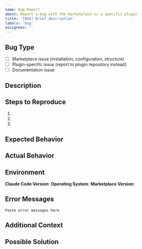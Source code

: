 ```yaml
---
name: Bug Report
about: Report a bug with the marketplace or a specific plugin
title: '[BUG] Brief description'
labels: 'bug'
assignees: ''
---
```


## Bug Type

- [ ] Marketplace issue (installation, configuration, structure)
- [ ] Plugin-specific issue (report to plugin repository instead)
- [ ] Documentation issue

## Description

<!-- A clear and concise description of the bug -->


## Steps to Reproduce

1.
2.
3.

## Expected Behavior

<!-- What should happen -->


## Actual Behavior

<!-- What actually happens -->


## Environment

**Claude Code Version**:
**Operating System**:
**Marketplace Version**:

## Error Messages

<!-- Include any error messages, stack traces, or logs -->

```
Paste error messages here
```

## Additional Context

<!-- Add any other context, screenshots, or information -->


## Possible Solution

<!-- Optional: suggest a fix or reason for the bug -->
